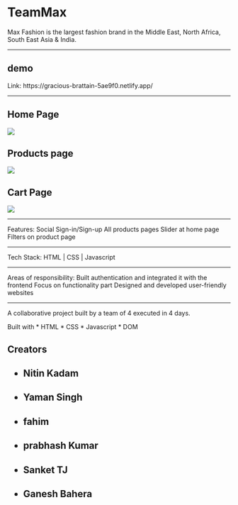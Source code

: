 # TeamMax
Max Fashion is the largest fashion brand in the Middle East, North Africa, South East Asia & India.

<hr/>

<h2>demo</h2> 
Link: https://gracious-brattain-5ae9f0.netlify.app/

<hr/>

<h2>Home Page</h2>
<img src="https://i.imgur.com/fYxp95R.png"/>

<h2>Products page</h2>
<img src="https://i.imgur.com/GxiEQ4x.png"/>

<h2>Cart Page</h2>
<img src="https://i.imgur.com/JrrH23I.png"/>



<hr/>

Features:
Social Sign-in/Sign-up
All products pages
Slider at home page
Filters on product page
<hr/>

Tech Stack: HTML | CSS | Javascript

<hr/>
Areas of responsibility:
Built authentication and integrated it with the frontend
Focus on functionality part 
Designed and developed user-friendly websites

<hr/>

A collaborative project built by a team of 4 executed in 4 days.

</hr>
Built with
* HTML
* CSS
* Javascript 
* DOM
</hr>
<h2>Creators <h2/>
<ul>
  
<li><h4>Nitin Kadam</h4></li>
  <li><h4>Yaman Singh</h4></li>
   <li><h4>fahim</h4></li>
  <li><h4>prabhash Kumar</h4></li>
  <li><h4>Sanket TJ</h4></li>
  <li><h4>Ganesh Bahera</h4></li>
 
  </ul>  


